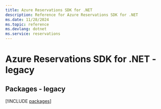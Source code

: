 ```yaml
---
title: Azure Reservations SDK for .NET
description: Reference for Azure Reservations SDK for .NET
ms.date: 11/28/2024
ms.topic: reference
ms.devlang: dotnet
ms.service: reservations
---
```

# Azure Reservations SDK for .NET - legacy
## Packages - legacy
[!INCLUDE [packages](reservations-index.md)]